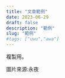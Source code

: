 ```yaml
---
title: "文章範例"
date: 2023-06-29
draft: false
description: "範例"
slug: "範例"
#tags: ["uwu","awa"]
---
```


複製用。

圖片來源:永夜